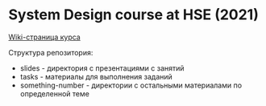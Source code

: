 # System Design course at HSE (2021)

<a href="http://wiki.cs.hse.ru/%D0%94%D0%B8%D0%B7%D0%B0%D0%B9%D0%BD_%D1%81%D0%B8%D1%81%D1%82%D0%B5%D0%BC_21/22">Wiki-страница курса</a>

Структура репозитория:

* slides - директория с презентациями с занятий
* tasks - материалы для выполнения заданий
* something-number - директории с остальными материалами по определенной теме
